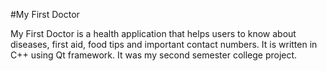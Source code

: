 #My First Doctor

My First Doctor is a health application that helps users to know about diseases, first aid, food tips and important contact numbers.
It is written in C++ using Qt framework.
It was my second semester college project.


